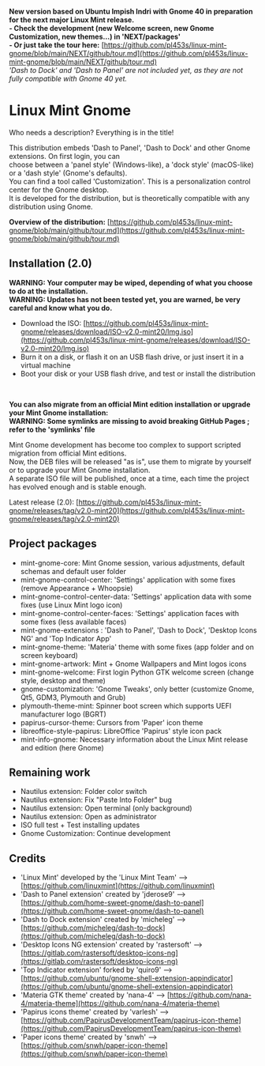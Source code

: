 **New version based on Ubuntu Impish Indri with Gnome 40 in preparation for the next major Linux Mint release.**  
**- Check the development (new Welcome screen, new Gnome Customization, new themes...) in 'NEXT/packages'**  
**- Or just take the tour here:** [https://github.com/pl453s/linux-mint-gnome/blob/main/NEXT/github/tour.md](https://github.com/pl453s/linux-mint-gnome/blob/main/NEXT/github/tour.md)  
*'Dash to Dock' and 'Dash to Panel' are not included yet, as they are not fully compatible with Gnome 40 yet.*

# Linux Mint Gnome

Who needs a description? Everything is in the title!

This distribution embeds 'Dash to Panel', 'Dash to Dock' and other Gnome extensions. On first login, you can  
choose between a 'panel style' (Windows-like), a 'dock style' (macOS-like) or a 'dash style' (Gnome's defaults).  
You can find a tool called 'Customization'. This is a personalization control center for the Gnome desktop.  
It is developed for the distribution, but is theoretically compatible with any distribution using Gnome.

**Overview of the distribution:** [https://github.com/pl453s/linux-mint-gnome/blob/main/github/tour.md](https://github.com/pl453s/linux-mint-gnome/blob/main/github/tour.md)

## Installation (2.0)

**WARNING: Your computer may be wiped, depending of what you choose to do at the installation.**  
**WARNING: Updates has not been tested yet, you are warned, be very careful and know what you do.**

- Download the ISO: [https://github.com/pl453s/linux-mint-gnome/releases/download/ISO-v2.0-mint20/lmg.iso](https://github.com/pl453s/linux-mint-gnome/releases/download/ISO-v2.0-mint20/lmg.iso)
- Burn it on a disk, or flash it on an USB flash drive, or just insert it in a virtual machine
- Boot your disk or your USB flash drive, and test or install the distribution

<br>

**You can also migrate from an official Mint edition installation or upgrade your Mint Gnome installation:**  
**WARNING: Some symlinks are missing to avoid breaking GitHub Pages ; refer to the 'symlinks' file**

Mint Gnome development has become too complex to support scripted migration from official Mint editions.  
Now, the DEB files will be released "as is", use them to migrate by yourself or to upgrade your Mint Gnome installation.  
A separate ISO file will be published, once at a time, each time the project has evolved enough and is stable enough.

Latest release (2.0): [https://github.com/pl453s/linux-mint-gnome/releases/tag/v2.0-mint20](https://github.com/pl453s/linux-mint-gnome/releases/tag/v2.0-mint20)

## Project packages

- mint-gnome-core: Mint Gnome session, various adjustments, default schemas and default user folder
- mint-gnome-control-center: 'Settings' application with some fixes (remove Appearance + Whoopsie)
- mint-gnome-control-center-data: 'Settings' application data with some fixes (use Linux Mint logo icon)
- mint-gnome-control-center-faces: 'Settings' application faces with some fixes (less available faces)
- mint-gnome-extensions : 'Dash to Panel', 'Dash to Dock', 'Desktop Icons NG' and 'Top Indicator App'
- mint-gnome-theme: 'Materia' theme with some fixes (app folder and on screen keyboard)
- mint-gnome-artwork: Mint + Gnome Wallpapers and Mint logos icons
- mint-gnome-welcome: First login Python GTK welcome screen (change style, desktop and theme)
- gnome-customization: 'Gnome Tweaks', only better (customize Gnome, Qt5, GDM3, Plymouth and Grub)
- plymouth-theme-mint: Spinner boot screen which supports UEFI manufacturer logo (BGRT)
- papirus-cursor-theme: Cursors from 'Paper' icon theme
- libreoffice-style-papirus: LibreOffice 'Papirus' style icon pack
- mint-info-gnome: Necessary information about the Linux Mint release and edition (here Gnome)

## Remaining work

- Nautilus extension: Folder color switch
- Nautilus extension: Fix "Paste Into Folder" bug
- Nautilus extension: Open terminal (only background)
- Nautilus extension: Open as administrator
- ISO full test + Test installing updates
- Gnome Customization: Continue development

## Credits

- 'Linux Mint' developed by the 'Linux Mint Team' --> [https://github.com/linuxmint](https://github.com/linuxmint)
- 'Dash to Panel extension' created by 'jderose9' --> [https://github.com/home-sweet-gnome/dash-to-panel](https://github.com/home-sweet-gnome/dash-to-panel)
- 'Dash to Dock extension' created by 'micheleg' --> [https://github.com/micheleg/dash-to-dock](https://github.com/micheleg/dash-to-dock)
- 'Desktop Icons NG extension' created by 'rastersoft' --> [https://gitlab.com/rastersoft/desktop-icons-ng](https://gitlab.com/rastersoft/desktop-icons-ng)
- 'Top Indicator extension' forked by 'quiro9' --> [https://github.com/ubuntu/gnome-shell-extension-appindicator](https://github.com/ubuntu/gnome-shell-extension-appindicator)
- 'Materia GTK theme' created by 'nana-4' --> [https://github.com/nana-4/materia-theme](https://github.com/nana-4/materia-theme)
- 'Papirus icons theme' created by 'varlesh' --> [https://github.com/PapirusDevelopmentTeam/papirus-icon-theme](https://github.com/PapirusDevelopmentTeam/papirus-icon-theme)
- 'Paper icons theme' created by 'snwh' --> [https://github.com/snwh/paper-icon-theme](https://github.com/snwh/paper-icon-theme)
